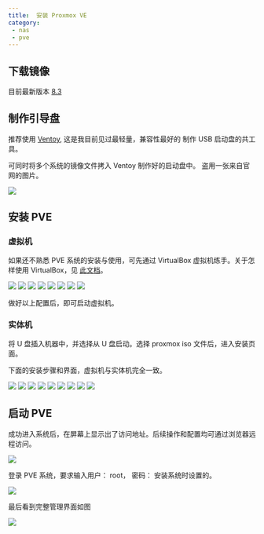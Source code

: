 ```yaml
---
title:  安装 Proxmox VE
category: 
 - nas
 - pve
---
```


## 下载镜像

目前最新版本 [8.3](https://enterprise.proxmox.com/iso/proxmox-ve_8.3-1.iso)

## 制作引导盘

推荐使用 [Ventoy](https://www.ventoy.net/), 这是我目前见过最轻量，兼容性最好的 制作 USB 启动盘的共工具。

可同时将多个系统的镜像文件拷入 Ventoy 制作好的启动盘中。 盗用一张来自官网的图片。

![](https://www.ventoy.net/static/img/screen/screen_uefi_cn.png?v=4)

## 安装 PVE

### 虚拟机

如果还不熟悉 PVE 系统的安装与使用，可先通过 VirtualBox 虚拟机练手。关于怎样使用 VirtualBox，见 [此文档](/virtualbox.md)。

![](./assets/image/01/02.png)
![](./assets/image/01/03.png)
![](./assets/image/01/04.png)
![](./assets/image/01/05.png)
![](./assets/image/01/06.png)
![](./assets/image/01/07.png)
![](./assets/image/01/08.png)
![](./assets/image/01/09.png)

做好以上配置后，即可启动虚拟机。

### 实体机

将 U 盘插入机器中，并选择从 U 盘启动。选择 proxmox iso 文件后，进入安装页面。

下面的安装步骤和界面，虚拟机与实体机完全一致。

![](./assets/image/01/10.png)
![](./assets/image/01/11.png)
![](./assets/image/01/12.png)
![](./assets/image/01/13.png)
![](./assets/image/01/14.png)
![](./assets/image/01/15.png)
![](./assets/image/01/16.png)
![](./assets/image/01/17.png)
![](./assets/image/01/18.png)

## 启动 PVE

成功进入系统后，在屏幕上显示出了访问地址。后续操作和配置均可通过浏览器远程访问。

![](./assets/image/01/19.png)

登录 PVE 系统，要求输入用户： root， 密码： 安装系统时设置的。

![](./assets/image/01/20.png)

最后看到完整管理界面如图

![](./assets/image/01/21.png)